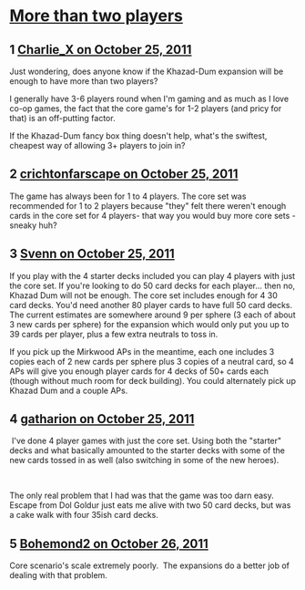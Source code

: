 # [More than two players](https://community.fantasyflightgames.com/topic/55302-more-than-two-players/)

## 1 [Charlie_X on October 25, 2011](https://community.fantasyflightgames.com/topic/55302-more-than-two-players/?do=findComment&comment=547192)

Just wondering, does anyone know if the Khazad-Dum expansion will be enough to have more than two players?

I generally have 3-6 players round when I'm gaming and as much as I love co-op games, the fact that the core game's for 1-2 players (and pricy for that) is an off-putting factor.

If the Khazad-Dum fancy box thing doesn't help, what's the swiftest, cheapest way of allowing 3+ players to join in?

## 2 [crichtonfarscape on October 25, 2011](https://community.fantasyflightgames.com/topic/55302-more-than-two-players/?do=findComment&comment=547200)

The game has always been for 1 to 4 players. The core set was recommended for 1 to 2 players because "they" felt there weren't enough cards in the core set for 4 players- that way you would buy more core sets -sneaky huh?

## 3 [Svenn on October 25, 2011](https://community.fantasyflightgames.com/topic/55302-more-than-two-players/?do=findComment&comment=547204)

If you play with the 4 starter decks included you can play 4 players with just the core set. If you're looking to do 50 card decks for each player... then no, Khazad Dum will not be enough. The core set includes enough for 4 30 card decks. You'd need another 80 player cards to have full 50 card decks. The current estimates are somewhere around 9 per sphere (3 each of about 3 new cards per sphere) for the expansion which would only put you up to 39 cards per player, plus a few extra neutrals to toss in.

If you pick up the Mirkwood APs in the meantime, each one includes 3 copies each of 2 new cards per sphere plus 3 copies of a neutral card, so 4 APs will give you enough player cards for 4 decks of 50+ cards each (though without much room for deck building). You could alternately pick up Khazad Dum and a couple APs.

## 4 [gatharion on October 25, 2011](https://community.fantasyflightgames.com/topic/55302-more-than-two-players/?do=findComment&comment=547332)

 I've done 4 player games with just the core set. Using both the "starter" decks and what basically amounted to the starter decks with some of the new cards tossed in as well (also switching in some of the new heroes).

 

The only real problem that I had was that the game was too darn easy. Escape from Dol Goldur just eats me alive with two 50 card decks, but was a cake walk with four 35ish card decks.

## 5 [Bohemond2 on October 26, 2011](https://community.fantasyflightgames.com/topic/55302-more-than-two-players/?do=findComment&comment=547348)

Core scenario's scale extremely poorly.  The expansions do a better job of dealing with that problem.

